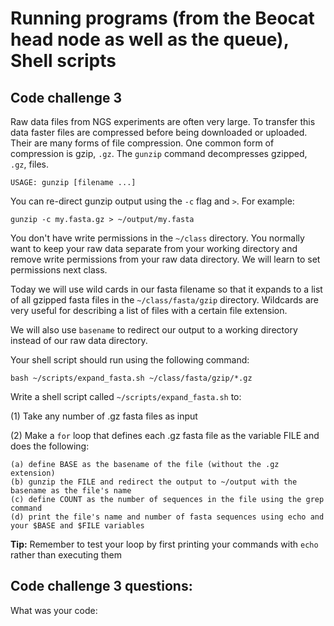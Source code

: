 Running programs (from the Beocat head node as well as the queue), Shell scripts
================================================================================

## Code challenge 3

Raw data files from NGS experiments are often very large. To transfer this data faster files are compressed before being downloaded or uploaded. Their are many forms of file compression. One common form of compression is gzip, `.gz`. The `gunzip` command decompresses gzipped, `.gz`, files.

    USAGE: gunzip [filename ...]

You can re-direct gunzip output using the `-c` flag and `>`. For example:

```
gunzip -c my.fasta.gz > ~/output/my.fasta
```

You don't have write permissions in the `~/class` directory. You normally want to keep your raw data separate from your working directory and remove write permissions from your raw data directory. We will learn to set permissions next class.

Today we will use wild cards in our fasta filename so that it expands to a list of all gzipped fasta files in the `~/class/fasta/gzip` directory. Wildcards are very useful for describing a list of files with a certain file extension. 

We will also use `basename` to redirect our output to a working directory instead of our raw data directory.

Your shell script should run using the following command:

```
bash ~/scripts/expand_fasta.sh ~/class/fasta/gzip/*.gz
```
 
Write a shell script called `~/scripts/expand_fasta.sh` to:

(1) Take any number of .gz fasta files as input

(2) Make a `for` loop that defines each .gz fasta file as the variable FILE and does the following:
    
    (a) define BASE as the basename of the file (without the .gz extension)
    (b) gunzip the FILE and redirect the output to ~/output with the basename as the file's name
    (c) define COUNT as the number of sequences in the file using the grep command
    (d) print the file's name and number of fasta sequences using echo and your $BASE and $FILE variables


**Tip:** Remember to test your loop by first printing your commands with `echo` rather than executing them
 
## Code challenge 3 questions:

What was your code:

 
